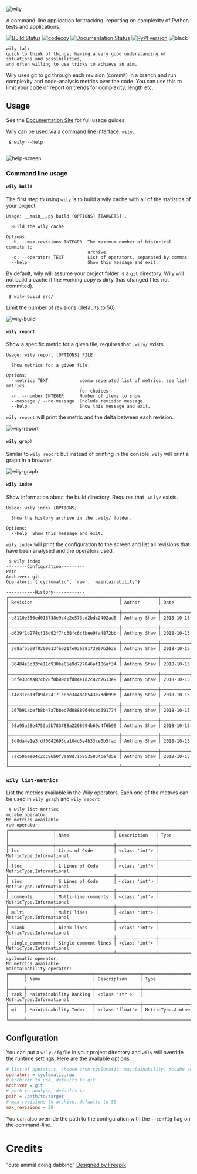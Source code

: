 ![wily](https://github.com/tonybaloney/wily/raw/master/docs/source/_static/logo.png)

A command-line application for tracking, reporting on complexity of Python tests and applications.

[![Build Status](https://travis-ci.com/tonybaloney/wily.svg?branch=master)](https://travis-ci.com/tonybaloney/wily)
[![codecov](https://codecov.io/gh/tonybaloney/wily/branch/master/graph/badge.svg)](https://codecov.io/gh/tonybaloney/wily) [![Documentation Status](https://readthedocs.org/projects/wily/badge/?version=latest)](https://wily.readthedocs.io/en/latest/?badge=latest) [![PyPI version](https://badge.fury.io/py/wily.svg)](https://badge.fury.io/py/wily) ![black](https://img.shields.io/badge/code%20style-black-000000.svg)


```
wily [a]:
quick to think of things, having a very good understanding of situations and possibilities, 
and often willing to use tricks to achieve an aim.
```

Wily uses git to go through each revision (commit) in a branch and run complexity and code-analysis metrics over the code. You can use this to limit your code or report on trends for complexity, length etc.

## Usage

See the [Documentation Site](https://wily.readthedocs.io/) for full usage guides.

Wily can be used via a command line interface, `wily`.

```console
 $ wily --help
 
 ```
![help-screen](https://github.com/tonybaloney/wily/raw/master/docs/source/_static/wily_help.png)


### Command line usage

#### `wily build`

The first step to using `wily` is to build a wily cache with all of the statistics of your project. 

```
Usage: __main__.py build [OPTIONS] [TARGETS]...

  Build the wily cache

Options:
  -h, --max-revisions INTEGER  The maximum number of historical commits to
                               archive
  -o, --operators TEXT         List of operators, separated by commas
  --help                       Show this message and exit.
```

By default, wily will assume your project folder is a `git` directory. Wily will not build a cache if the working copy is dirty (has changed files not commited).

```console
 $ wily build src/
 ```

Limit the number of revisions (defaults to 50).

![wily-build](https://github.com/tonybaloney/wily/raw/master/docs/source/_static/wily_build.png)


#### `wily report`

Show a specific metric for a given file, requires that `.wily/` exists

```
Usage: wily report [OPTIONS] FILE

  Show metrics for a given file.

Options:
  --metrics TEXT            comma-seperated list of metrics, see list-metrics
                            for choices
  -n, --number INTEGER      Number of items to show
  --message / --no-message  Include revision message
  --help                    Show this message and exit.
```

`wily report` will print the metric and the delta between each revision.

![wily-report](https://github.com/tonybaloney/wily/raw/master/docs/source/_static/wily_report.png)

#### `wily graph`

Similar to `wily report` but instead of printing in the console, `wily` will print a graph in a browser.

![wily-graph](https://github.com/tonybaloney/wily/raw/master/docs/source/_static/graph.png)

#### `wily index`

Show information about the build directory. Requires that `.wily/` exists.

```
Usage: wily index [OPTIONS]

  Show the history archive in the .wily/ folder.

Options:
  --help  Show this message and exit.
```

`wily index` will print the configuration to the screen and list all revisions that have been analysed and the operators used.

```console
 $ wily index
--------Configuration---------
Path: .
Archiver: git
Operators: {'cyclomatic', 'raw', 'maintainability'}

-----------History------------
╒══════════════════════════════════════════╤══════════════╤════════════╕
│ Revision                                 │ Author       │ Date       │
╞══════════════════════════════════════════╪══════════════╪════════════╡
│ e8110e550ed018738e9c4e2e573cd2bdc2402ad0 │ Anthony Shaw │ 2018-10-15 │
├──────────────────────────────────────────┼──────────────┼────────────┤
│ d639f1d274cf16d92f74c38fc6cfbee9fa4872bb │ Anthony Shaw │ 2018-10-15 │
├──────────────────────────────────────────┼──────────────┼────────────┤
│ 3e8af55e0f0300013fb621fe93628173907b263e │ Anthony Shaw │ 2018-10-15 │
├──────────────────────────────────────────┼──────────────┼────────────┤
│ 86484e5c33fe11d930be05e9d727846af106af34 │ Anthony Shaw │ 2018-10-15 │
├──────────────────────────────────────────┼──────────────┼────────────┤
│ 3cfe33daa87cb28f0b89c1fd84e1d2c42d7613e9 │ Anthony Shaw │ 2018-10-15 │
├──────────────────────────────────────────┼──────────────┼────────────┤
│ 14e31c613f094c24171e0be3448a8543e73db996 │ Anthony Shaw │ 2018-10-15 │
├──────────────────────────────────────────┼──────────────┼────────────┤
│ 267b91abefb8b47a7bbed7d08889644ced691774 │ Anthony Shaw │ 2018-10-15 │
├──────────────────────────────────────────┼──────────────┼────────────┤
│ 98a95a28e4753a3b783788a2208994b69d4f6b99 │ Anthony Shaw │ 2018-10-15 │
├──────────────────────────────────────────┼──────────────┼────────────┤
│ 8d8da4e1e3fdf0642693ca104d5e4b33ce0b5fad │ Anthony Shaw │ 2018-10-15 │
├──────────────────────────────────────────┼──────────────┼────────────┤
│ 7ac596ee04c2cc86b0f3aa8d7159535834befd59 │ Anthony Shaw │ 2018-10-15 │
╘══════════════════════════════════════════╧══════════════╧════════════╛
 ```
 
### `wily list-metrics`

List the metrics available in the Wily operators. Each one of the metrics can be used in `wily graph` and `wily report`

```console
 $ wily list-metrics
mccabe operator:
No metrics available
raw operator:
╒═════════════════╤══════════════════════╤═══════════════╤══════════════════════════╕
│                 │ Name                 │ Description   │ Type                     │
╞═════════════════╪══════════════════════╪═══════════════╪══════════════════════════╡
│ loc             │ Lines of Code        │ <class 'int'> │ MetricType.Informational │
├─────────────────┼──────────────────────┼───────────────┼──────────────────────────┤
│ lloc            │ L Lines of Code      │ <class 'int'> │ MetricType.Informational │
├─────────────────┼──────────────────────┼───────────────┼──────────────────────────┤
│ sloc            │ S Lines of Code      │ <class 'int'> │ MetricType.Informational │
├─────────────────┼──────────────────────┼───────────────┼──────────────────────────┤
│ comments        │ Multi-line comments  │ <class 'int'> │ MetricType.Informational │
├─────────────────┼──────────────────────┼───────────────┼──────────────────────────┤
│ multi           │ Multi lines          │ <class 'int'> │ MetricType.Informational │
├─────────────────┼──────────────────────┼───────────────┼──────────────────────────┤
│ blank           │ blank lines          │ <class 'int'> │ MetricType.Informational │
├─────────────────┼──────────────────────┼───────────────┼──────────────────────────┤
│ single_comments │ Single comment lines │ <class 'int'> │ MetricType.Informational │
╘═════════════════╧══════════════════════╧═══════════════╧══════════════════════════╛
cyclomatic operator:
No metrics available
maintainability operator:
╒══════╤═════════════════════════╤═════════════════╤══════════════════════════╕
│      │ Name                    │ Description     │ Type                     │
╞══════╪═════════════════════════╪═════════════════╪══════════════════════════╡
│ rank │ Maintainability Ranking │ <class 'str'>   │ MetricType.Informational │
├──────┼─────────────────────────┼─────────────────┼──────────────────────────┤
│ mi   │ Maintainability Index   │ <class 'float'> │ MetricType.AimLow        │
╘══════╧═════════════════════════╧═════════════════╧══════════════════════════╛
```

## Configuration

You can put a `wily.cfg` file in your project directory and `wily` will override the runtime settings. Here are the available options:

```ini
# list of operators, choose from cyclomatic, maintainability, mccabe and raw
operators = cyclomatic,raw
# archiver to use, defaults to git
archiver = git
# path to analyse, defaults to .
path = /path/to/target
# max revisions to archive, defaults to 50
max_revisions = 20
```

You can also override the path to the configuration with the `--config` flag on the command-line.


# Credits

"cute animal doing dabbing" [Designed by Freepik](https://www.freepik.com/free-vector/cute-animal-doing-dabbing_2462508.htm)